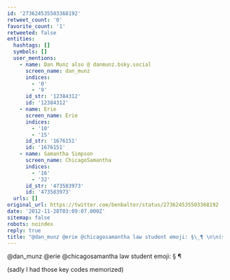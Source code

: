 ```yaml
---
id: '273624535503368192'
retweet_count: '0'
favorite_count: '1'
retweeted: false
entities:
  hashtags: []
  symbols: []
  user_mentions:
    - name: Dan Munz also @ danmunz.bsky.social
      screen_name: dan_munz
      indices:
        - '0'
        - '9'
      id_str: '12384312'
      id: '12384312'
    - name: Erie
      screen_name: Erie
      indices:
        - '10'
        - '15'
      id_str: '1676151'
      id: '1676151'
    - name: Samantha Simpson
      screen_name: ChicagoSamantha
      indices:
        - '16'
        - '32'
      id_str: '473583973'
      id: '473583973'
  urls: []
original_url: https://twitter.com/benbalter/status/273624535503368192
date: '2012-11-28T03:09:07.000Z'
sitemap: false
robots: noindex
reply: true
title: "@dan_munz @erie @chicagosamantha law student emoji: §\_¶ \n\n(sadly I had those key codes memorized)"
---
```


@dan_munz @erie @chicagosamantha law student emoji: § ¶ 

(sadly I had those key codes memorized)